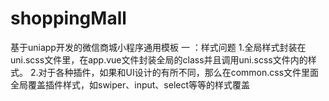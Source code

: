 # shoppingMall
基于uniapp开发的微信商城小程序通用模板
一 ：样式问题
1.全局样式封装在uni.scss文件里，在app.vue文件封装全局的class并且调用uni.scss文件内的样式。
2.对于各种插件，如果和UI设计的有所不同，那么在common.css文件里面全局覆盖插件样式，如swiper、input、select等等的样式覆盖






